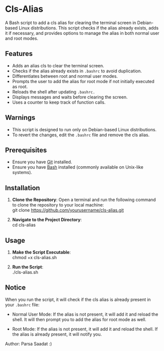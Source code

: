 # Cls-Alias

A Bash script to add a cls alias for clearing the terminal screen in Debian-based Linux distributions. This script checks if the alias already exists, adds it if necessary, and provides options to manage the alias in both normal user and root modes.

## Features
- Adds an alias cls to clear the terminal screen.
- Checks if the alias already exists in `.bashrc` to avoid duplication.
- Differentiates between root and normal user modes.
- Prompts the user to add the alias for root mode if not initially executed as root.
- Reloads the shell after updating `.bashrc.`
- Displays messages and waits before clearing the screen.
- Uses a counter to keep track of function calls.

## Warnings
- This script is designed to run only on Debian-based Linux distributions.
- To revert the changes, edit the `.bashrc` file and remove the cls alias.

## Prerequisites
- Ensure you have [Git](https://git-scm.com/) installed.
- Ensure you have [Bash](https://www.gnu.org/software/bash/) installed (commonly available on Unix-like systems).

## Installation

1. **Clone the Repository**:
  Open a terminal and run the following command to clone the repository to your local machine:  
git clone https://github.com/yourusername/cls-alias.git

2. **Navigate to the Project Directory**:  
  cd cls-alias

## Usage
1. **Make the Script Executable**:  
  chmod +x cls-alias.sh

2. **Run the Script**:  
  ./cls-alias.sh

## Notice
When you run the script, it will check if the cls alias is already present in your `.bashrc` file:

- Normal User Mode:
If the alias is not present, it will add it and reload the shell.
It will then prompt you to add the alias for root mode as well.

- Root Mode:
If the alias is not present, it will add it and reload the shell.
If the alias is already present, it will notify you.

Author: Parsa Saadat :)
